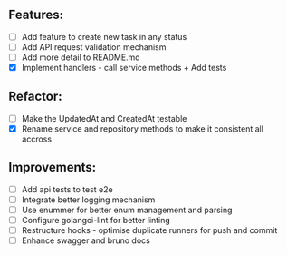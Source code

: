 ## Features:

- [ ] Add feature to create new task in any status
- [ ] Add API request validation mechanism
- [ ] Add more detail to README.md
- [x] Implement handlers - call service methods + Add tests

## Refactor:

- [ ] Make the UpdatedAt and CreatedAt testable
- [x] Rename service and repository methods to make it consistent all accross

## Improvements:

- [ ] Add api tests to test e2e
- [ ] Integrate better logging mechanism
- [ ] Use enummer for better enum management and parsing
- [ ] Configure golangci-lint for better linting
- [ ] Restructure hooks - optimise duplicate runners for push and commit
- [ ] Enhance swagger and bruno docs
